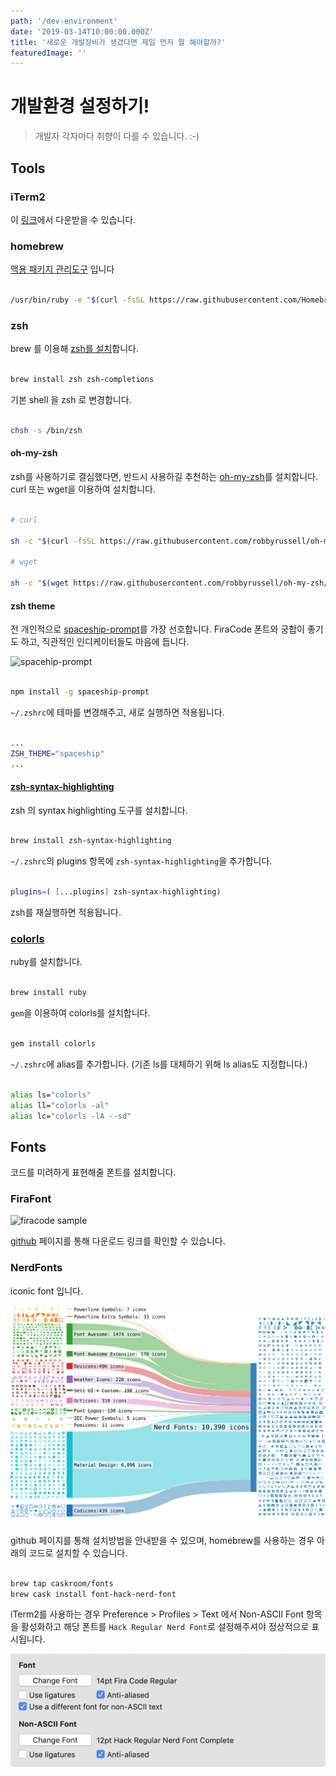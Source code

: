 ```yaml
---
path: '/dev-environment'
date: '2019-03-14T10:00:00.000Z'
title: '새로운 개발장비가 생겼다면 제일 먼저 뭘 해야할까?'
featuredImage: ''
---
```

# 개발환경 설정하기!

> 개발자 각자마다 취향이 다를 수 있습니다. :-)

## Tools

### iTerm2

이 [링크](https://www.iterm2.com/)에서 다운받을 수 있습니다.

### homebrew

[맥용 패키지 관리도구](https://brew.sh/index_ko) 입니다

```bash

/usr/bin/ruby -e "$(curl -fsSL https://raw.githubusercontent.com/Homebrew/install/master/install)"

```

### zsh

brew 를 이용해 [zsh를 설치](https://github.com/robbyrussell/oh-my-zsh/wiki/Installing-ZSH)합니다.

```bash

brew install zsh zsh-completions

```

기본 shell 을 zsh 로 변경합니다.

```bash

chsh -s /bin/zsh

```

#### oh-my-zsh

zsh를 사용하기로 결심했다면, 반드시 사용하길 추천하는 [oh-my-zsh](https://github.com/robbyrussell/oh-my-zsh/)를 설치합니다. curl 또는 wget을 이용하여 설치합니다.

```bash

# curl

sh -c "$(curl -fsSL https://raw.githubusercontent.com/robbyrussell/oh-my-zsh/master/tools/install.sh)"

# wget

sh -c "$(wget https://raw.githubusercontent.com/robbyrussell/oh-my-zsh/master/tools/install.sh -O -)"

```

#### zsh theme

전 개인적으로 [spaceship-prompt](https://github.com/denysdovhan/spaceship-prompt)를 가장 선호합니다. FiraCode 폰트와 궁합이 좋기도 하고, 직관적인 인디케이터들도 마음에 듭니다.

![spacehip-prompt](https://user-images.githubusercontent.com/10276208/36086434-5de52ace-0ff2-11e8-8299-c67f9ab4e9bd.gif)

```bash

npm install -g spaceship-prompt

```

`~/.zshrc`에 테마를 변경해주고, 새로 실행하면 적용됩니다.

```bash

...
ZSH_THEME="spaceship"
...

```

#### [zsh-syntax-highlighting](https://github.com/zsh-users/zsh-syntax-highlighting)

zsh 의 syntax highlighting 도구를 설치합니다.

```bash

brew install zsh-syntax-highlighting

```

`~/.zshrc`의 plugins 항목에 `zsh-syntax-highlighting`을 추가합니다.

```bash

plugins=( [...plugins] zsh-syntax-highlighting)

```

zsh를 재실행하면 적용됩니다.

### [colorls](https://github.com/athityakumar/colorls#installation)

ruby를 설치합니다.

```bash

brew install ruby

```

`gem`을 이용하여 colorls를 설치합니다.

```bash

gem install colorls

```

`~/.zshrc`에 alias를 추가합니다. (기존 ls를 대체하기 위해 ls alias도 지정합니다.)

```bash

alias ls="colorls"
alias ll="colorls -al"
alias lc="colorls -lA --sd"

```

## Fonts

코드를 미려하게 표현해줄 폰트를 설치합니다.

### FiraFont

![firacode sample](https://camo.githubusercontent.com/3a8948f34284f378ead7af5846aa432035c687ad/687474703a2f2f732e746f6e736b792e6d652f696d67732f666972615f636f64655f6c6f676f2e737667)

[github](https://github.com/tonsky/FiraCode) 페이지를 통해 다운로드 링크를 확인할 수 있습니다.

### NerdFonts

iconic font 입니다.

![nerdfonts](https://github.com/ryanoasis/nerd-fonts/raw/master/images/sankey-glyphs-combined-diagram.svg?sanitize=true)

github 페이지를 통해 설치방법을 안내받을 수 있으며, homebrew를 사용하는 경우 아래의 코드로 설치할 수 있습니다.

```bash

brew tap caskroom/fonts
brew cask install font-hack-nerd-font

```

iTerm2를 사용하는 경우 Preference > Profiles > Text 에서 Non-ASCII Font 항목을 활성화하고 해당 폰트를 `Hack Regular Nerd Font`로 설정해주셔야 정상적으로 표시됩니다.

![nerd font with iterms2](./iterm2_nerdfont.png)
